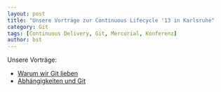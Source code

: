 ```yaml
---
layout: post
title: "Unsere Vorträge zur Continuous Lifecycle '13 in Karlsruhe"
category: Git
tags: [Continuous Delivery, Git, Mercurial, Konferenz]
author: bst
---
```


Unsere Vorträge:

 * [Warum wir Git lieben](/slides/warum-wir-git-lieben/)
 * [Abhängigkeiten und Git](/slides/Abhaengigkeiten.pdf)

